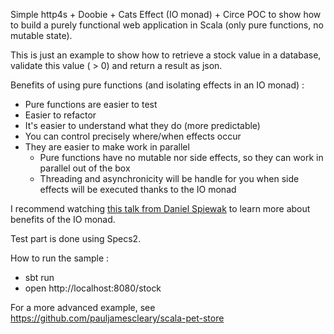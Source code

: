 Simple http4s + Doobie + Cats Effect (IO monad) + Circe POC to show how to build a purely functional web application in Scala (only pure functions, no mutable state).

This is just an example to show how to retrieve a stock value in a database, validate this value ( > 0) and return a result as json.

Benefits of using pure functions (and isolating effects in an IO monad)  :

 * Pure functions are easier to test
 * Easier to refactor
 * It's easier to understand what they do (more predictable)
 * You can control precisely where/when effects occur
 * They are easier to make work in parallel
    * Pure functions have no mutable nor side effects, so they can work in parallel out of the box
    * Threading and asynchronicity will be handle for you when side effects will be executed thanks to the IO monad

I recommend watching [this talk from Daniel Spiewak](https://www.youtube.com/watch?v=g_jP47HFpWA) to learn more about benefits of the IO monad.

Test part is done using Specs2.

How to run the sample : 

 * sbt run
 * open http://localhost:8080/stock

For a more advanced example, see https://github.com/pauljamescleary/scala-pet-store
